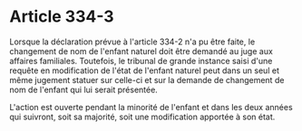# Article 334-3

Lorsque la déclaration prévue à l'article 334-2 n'a pu être faite, le changement de nom  de l'enfant naturel doit être demandé au juge aux affaires familiales. Toutefois, le tribunal de grande instance saisi d'une requête en modification de l'état de l'enfant naturel peut dans un seul et même jugement statuer sur celle-ci et sur la demande de changement de nom de l'enfant qui lui serait présentée.

L'action est ouverte pendant la minorité de l'enfant et dans les deux années qui suivront, soit sa majorité, soit une modification apportée à son état.
